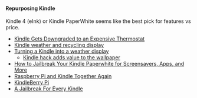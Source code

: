 
#### Repurposing Kindle
Kindle 4 (eInk) or Kindle PaperWhite seems like the best pick for features vs price.

* [Kindle Gets Downgraded to an Expensive Thermostat](http://hackaday.com/2014/05/29/kindle-paperwhite-gets-downgraded-to-an-expensive-thermostat/)
* [Kindle weather and recycling display](http://hackaday.com/2013/04/01/kindle-weather-and-recycling-display/)
* [Turning a Kindle into a weather display](http://hackaday.com/2012/09/17/turning-a-kindle-into-a-weather-display/)
    * [Kindle hack adds value to the wallpaper](http://hackaday.com/2013/08/28/kindle-hack-ads-value-to-the-wallpaper/)
* [How to Jailbreak Your Kindle Paperwhite for Screensavers, Apps, and More](http://www.howtogeek.com/168844/how-to-jail-break-your-kindle-paperwhite-for-screensavers-apps-and-more/)
* [Raspberry Pi and Kindle Together Again](http://hackaday.com/2015/04/30/raspberry-pi-and-kindle-together-again/)
* [KindleBerry Pi](http://www.ponnuki.net/2012/09/kindleberry-pi/)
* [A Jailbreak For Every Kindle](http://hackaday.com/2016/07/09/a-jailbreak-for-every-kindle/)



[01]:
[02]:
[03]:
[04]:
[05]:
[06]:
[07]:
[08]:
[09]:
[10]:
